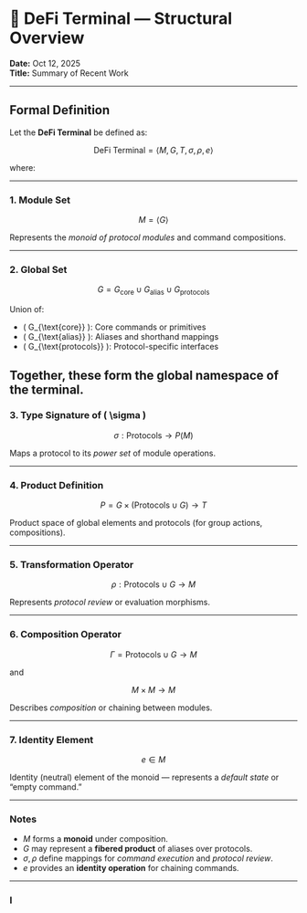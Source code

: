 # 🧮 DeFi Terminal — Structural Overview
**Date:** Oct 12, 2025  
**Title:** Summary of Recent Work

---

## Formal Definition

Let the **DeFi Terminal** be defined as:

$$
\text{DeFi Terminal} = \langle M, G, T, \sigma, \rho, e \rangle
$$

where:

---

### 1. Module Set

$$
M = \langle G \rangle
$$

Represents the *monoid of protocol modules* and command compositions.

---

### 2. Global Set


$$
G = G_{\text{core}} \cup G_{\text{alias}} \cup G_{\text{protocols}}
$$

Union of:
- \( G_{\text{core}} \): Core commands or primitives  
- \( G_{\text{alias}} \): Aliases and shorthand mappings  
- \( G_{\text{protocols}} \): Protocol-specific interfaces  

Together, these form the **global namespace** of the terminal.
---

### 3. Type Signature of \( \sigma \)

$$
\sigma : \text{Protocols} \to P(M)
$$

Maps a protocol to its *power set* of module operations.

---

### 4. Product Definition

$$
P = G \times (\text{Protocols} \cup G) \to T
$$

Product space of global elements and protocols (for group actions, compositions).

---

### 5. Transformation Operator

$$
\rho : \text{Protocols} \cup G \to M
$$

Represents *protocol review* or evaluation morphisms.

---

### 6. Composition Operator

$$
Γ = \text{Protocols} \cup G \to M
$$

and

$$
M \times M \to M
$$

Describes *composition* or chaining between modules.

---

### 7. Identity Element

$$
e \in M
$$

Identity (neutral) element of the monoid — represents a *default state* or “empty command.”

---

### Notes

- $M$ forms a **monoid** under composition.
- $G$ may represent a **fibered product** of aliases over protocols.
- $\sigma, \rho$ define mappings for *command execution* and *protocol review*.
- $e$ provides an **identity operation** for chaining commands.

---

### I
